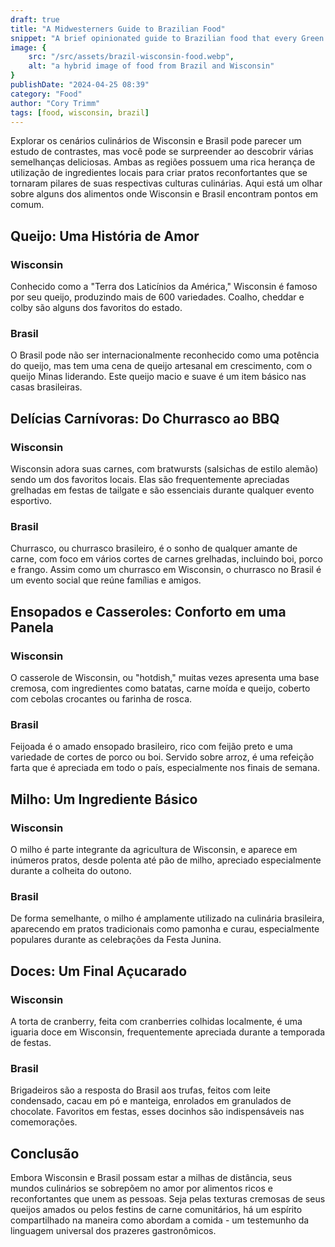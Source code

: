 ```yaml
---
draft: true
title: "A Midwesterners Guide to Brazilian Food"
snippet: "A brief opinionated guide to Brazilian food that every Green Bay Packers fan should munch on."
image: {
    src: "/src/assets/brazil-wisconsin-food.webp",
    alt: "a hybrid image of food from Brazil and Wisconsin"
}
publishDate: "2024-04-25 08:39"
category: "Food"
author: "Cory Trimm"
tags: [food, wisconsin, brazil]
---
```


Explorar os cenários culinários de Wisconsin e Brasil pode parecer um estudo de contrastes, mas você pode se surpreender ao descobrir várias semelhanças deliciosas. Ambas as regiões possuem uma rica herança de utilização de ingredientes locais para criar pratos reconfortantes que se tornaram pilares de suas respectivas culturas culinárias. Aqui está um olhar sobre alguns dos alimentos onde Wisconsin e Brasil encontram pontos em comum.

## Queijo: Uma História de Amor

### Wisconsin
Conhecido como a "Terra dos Laticínios da América," Wisconsin é famoso por seu queijo, produzindo mais de 600 variedades. Coalho, cheddar e colby são alguns dos favoritos do estado.

### Brasil
O Brasil pode não ser internacionalmente reconhecido como uma potência do queijo, mas tem uma cena de queijo artesanal em crescimento, com o queijo Minas liderando. Este queijo macio e suave é um item básico nas casas brasileiras.

## Delícias Carnívoras: Do Churrasco ao BBQ

### Wisconsin
Wisconsin adora suas carnes, com bratwursts (salsichas de estilo alemão) sendo um dos favoritos locais. Elas são frequentemente apreciadas grelhadas em festas de tailgate e são essenciais durante qualquer evento esportivo.

### Brasil
Churrasco, ou churrasco brasileiro, é o sonho de qualquer amante de carne, com foco em vários cortes de carnes grelhadas, incluindo boi, porco e frango. Assim como um churrasco em Wisconsin, o churrasco no Brasil é um evento social que reúne famílias e amigos.

## Ensopados e Casseroles: Conforto em uma Panela

### Wisconsin
O casserole de Wisconsin, ou "hotdish," muitas vezes apresenta uma base cremosa, com ingredientes como batatas, carne moída e queijo, coberto com cebolas crocantes ou farinha de rosca.

### Brasil
Feijoada é o amado ensopado brasileiro, rico com feijão preto e uma variedade de cortes de porco ou boi. Servido sobre arroz, é uma refeição farta que é apreciada em todo o país, especialmente nos finais de semana.

## Milho: Um Ingrediente Básico

### Wisconsin
O milho é parte integrante da agricultura de Wisconsin, e aparece em inúmeros pratos, desde polenta até pão de milho, apreciado especialmente durante a colheita do outono.

### Brasil
De forma semelhante, o milho é amplamente utilizado na culinária brasileira, aparecendo em pratos tradicionais como pamonha e curau, especialmente populares durante as celebrações da Festa Junina.

## Doces: Um Final Açucarado

### Wisconsin
A torta de cranberry, feita com cranberries colhidas localmente, é uma iguaria doce em Wisconsin, frequentemente apreciada durante a temporada de festas.

### Brasil
Brigadeiros são a resposta do Brasil aos trufas, feitos com leite condensado, cacau em pó e manteiga, enrolados em granulados de chocolate. Favoritos em festas, esses docinhos são indispensáveis nas comemorações.

## Conclusão

Embora Wisconsin e Brasil possam estar a milhas de distância, seus mundos culinários se sobrepõem no amor por alimentos ricos e reconfortantes que unem as pessoas. Seja pelas texturas cremosas de seus queijos amados ou pelos festins de carne comunitários, há um espírito compartilhado na maneira como abordam a comida - um testemunho da linguagem universal dos prazeres gastronômicos.
